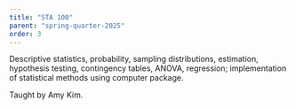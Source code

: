 ```yaml
---
title: "STA 100"
parent: "spring-quarter-2025"
order: 3
---
```


Descriptive statistics, probability, sampling distributions, estimation, hypothesis testing, contingency tables, ANOVA, regression; implementation of statistical methods using computer package.

Taught by Amy Kim.